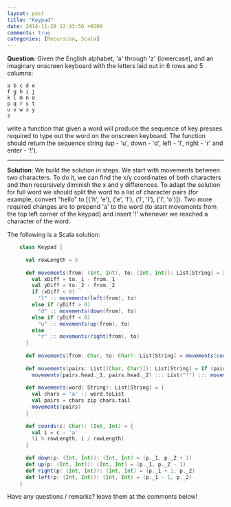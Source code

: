 ```yaml
---
layout: post
title: "Keypad"
date: 2014-11-28 12:43:56 +0200
comments: true
categories: [Recursion, Scala] 
---
```


**Question**: Given the English alphabet, 'a' through 'z' (lowercase), and an imaginary onscreen keyboard with the letters laid out in 6 rows and 5 columns:

    a b c d e
    f g h i j
    k l m n o
    p q r s t
    u v w x y
    z

write a function that given a word will produce the sequence of key presses required to type out the word on the onscreen keyboard. The function should return the sequence string (up - 'u', down - 'd', left - 'l', right - 'r' and enter - '!').

---

**Solution**: We build the solution in steps. We start with movements between two characters. To do it, we can find the x/y coordinates of both characters
and then recursively diminish the x and y differences. To adapt the solution for full word we should split the word to a list of character pairs (for example, convert "hello" to [('h', 'e'), ('e', 'l'), ('l', 'l'), ('l', 'o')]). 
Two more required changes are to prepend 'a' to the word (to start movemonts from the top left corner of the keypad) and insert '!' whenever we reached a character of the word.

The following is a Scala solution:

``` Scala
    class Keypad {
    
      val rowLength = 5
    
      def movements(from: (Int, Int), to: (Int, Int)): List[String] = if (from == to) Nil else {
        val xDiff = to._1 - from._1
        val yDiff = to._2 - from._2
        if (xDiff < 0) 
          "l" :: movements(left(from), to)
        else if (yDiff > 0)
          "d" :: movements(down(from), to)
        else if (yDiff < 0)
          "u" :: movements(up(from), to)
        else 
          "r" :: movements(right(from), to)
      }
    
      def movements(from: Char, to: Char): List[String] = movements(coords(from), coords(to))
    
      def movements(pairs: List[(Char, Char)]): List[String] = if (pairs.isEmpty) Nil else 
        movements(pairs.head._1, pairs.head._2) ::: List("!") ::: movements(pairs.tail)
    
      def movements(word: String): List[String] = { 
        val chars = 'a' :: word.toList
        val pairs = chars zip chars.tail
        movements(pairs)
      }
    
      def coords(c: Char): (Int, Int) = {
        val i = c - 'a'
        (i % rowLength, i / rowLength)
      }
      
      def down(p: (Int, Int)): (Int, Int) = (p._1, p._2 + 1)
      def up(p: (Int, Int)): (Int, Int) = (p._1, p._2 - 1)
      def right(p: (Int, Int)): (Int, Int) = (p._1 + 1, p._2)
      def left(p: (Int, Int)): (Int, Int) = (p._1 - 1, p._2)
    }
```

Have any questions / remarks? leave them at the commonts below!

